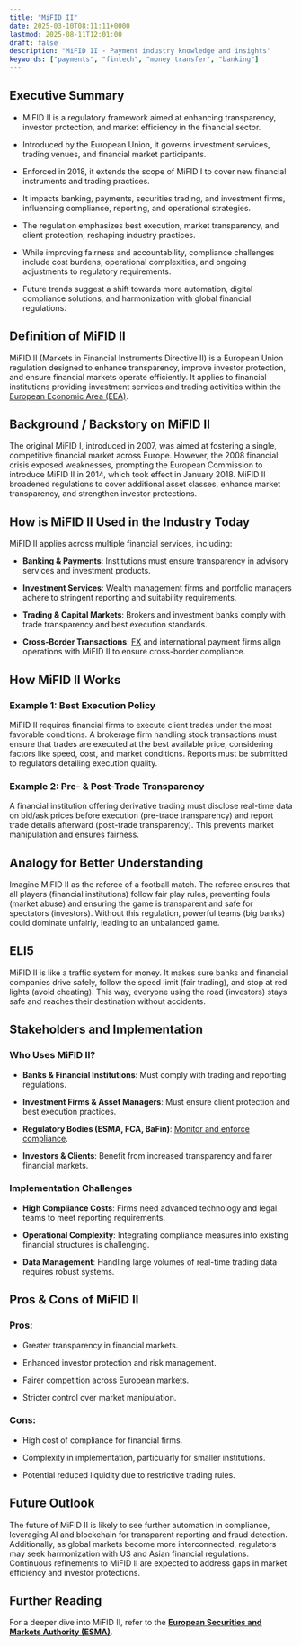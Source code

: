 ```yaml
---
title: "MiFID II"
date: 2025-03-10T08:11:11+0000
lastmod: 2025-08-11T12:01:00
draft: false
description: "MiFID II - Payment industry knowledge and insights"
keywords: ["payments", "fintech", "money transfer", "banking"]
---
```


## Executive Summary

- MiFID II is a regulatory framework aimed at enhancing transparency, investor protection, and market efficiency in the financial sector.

- Introduced by the European Union, it governs investment services, trading venues, and financial market participants.

- Enforced in 2018, it extends the scope of MiFID I to cover new financial instruments and trading practices.

- It impacts banking, payments, securities trading, and investment firms, influencing compliance, reporting, and operational strategies.

- The regulation emphasizes best execution, market transparency, and client protection, reshaping industry practices.

- While improving fairness and accountability, compliance challenges include cost burdens, operational complexities, and ongoing adjustments to regulatory requirements.

- Future trends suggest a shift towards more automation, digital compliance solutions, and harmonization with global financial regulations.

## Definition of MiFID II

MiFID II (Markets in Financial Instruments Directive II) is a European Union regulation designed to enhance transparency, improve investor protection, and ensure financial markets operate efficiently. It applies to financial institutions providing investment services and trading activities within the [European Economic Area (EEA)](https://faisalkhanllc.xyz/resources/payments-wiki/e/what-are-eea-european-economic-area-countries-countries/).

## Background / Backstory on MiFID II

The original MiFID I, introduced in 2007, was aimed at fostering a single, competitive financial market across Europe. However, the 2008 financial crisis exposed weaknesses, prompting the European Commission to introduce MiFID II in 2014, which took effect in January 2018. MiFID II broadened regulations to cover additional asset classes, enhance market transparency, and strengthen investor protections.

## How is MiFID II Used in the Industry Today

MiFID II applies across multiple financial services, including:

- **Banking & Payments**: Institutions must ensure transparency in advisory services and investment products.

- **Investment Services**: Wealth management firms and portfolio managers adhere to stringent reporting and suitability requirements.

- **Trading & Capital Markets**: Brokers and investment banks comply with trade transparency and best execution standards.

- **Cross-Border Transactions**: [FX](https://faisalkhanllc.xyz/resources/payments-wiki/f/fx-foreign-exchange/) and international payment firms align operations with MiFID II to ensure cross-border compliance.

## How MiFID II Works

### Example 1: Best Execution Policy

MiFID II requires financial firms to execute client trades under the most favorable conditions. A brokerage firm handling stock transactions must ensure that trades are executed at the best available price, considering factors like speed, cost, and market conditions. Reports must be submitted to regulators detailing execution quality.

### Example 2: Pre- & Post-Trade Transparency

A financial institution offering derivative trading must disclose real-time data on bid/ask prices before execution (pre-trade transparency) and report trade details afterward (post-trade transparency). This prevents market manipulation and ensures fairness.

## Analogy for Better Understanding

Imagine MiFID II as the referee of a football match. The referee ensures that all players (financial institutions) follow fair play rules, preventing fouls (market abuse) and ensuring the game is transparent and safe for spectators (investors). Without this regulation, powerful teams (big banks) could dominate unfairly, leading to an unbalanced game.

## ELI5

MiFID II is like a traffic system for money. It makes sure banks and financial companies drive safely, follow the speed limit (fair trading), and stop at red lights (avoid cheating). This way, everyone using the road (investors) stays safe and reaches their destination without accidents.

## Stakeholders and Implementation

### Who Uses MiFID II?

- **Banks & Financial Institutions**: Must comply with trading and reporting regulations.

- **Investment Firms & Asset Managers**: Must ensure client protection and best execution practices.

- **Regulatory Bodies (ESMA, FCA, BaFin)**: [Monitor and enforce compliance](https://faisalkhanllc.xyz/resources/payments-wiki/c/compliance-policies-procedures/).

- **Investors & Clients**: Benefit from increased transparency and fairer financial markets.

### Implementation Challenges

- **High Compliance Costs**: Firms need advanced technology and legal teams to meet reporting requirements.

- **Operational Complexity**: Integrating compliance measures into existing financial structures is challenging.

- **Data Management**: Handling large volumes of real-time trading data requires robust systems.

## Pros & Cons of MiFID II

### Pros:

- Greater transparency in financial markets.

- Enhanced investor protection and risk management.

- Fairer competition across European markets.

- Stricter control over market manipulation.

### Cons:

- High cost of compliance for financial firms.

- Complexity in implementation, particularly for smaller institutions.

- Potential reduced liquidity due to restrictive trading rules.

## Future Outlook

The future of MiFID II is likely to see further automation in compliance, leveraging AI and blockchain for transparent reporting and fraud detection. Additionally, as global markets become more interconnected, regulators may seek harmonization with US and Asian financial regulations. Continuous refinements to MiFID II are expected to address gaps in market efficiency and investor protections.

## Further Reading

For a deeper dive into MiFID II, refer to the **[European Securities and Markets Authority (ESMA)](https://www.esma.europa.eu)**.

##